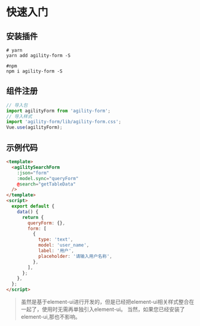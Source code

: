 # 快速入门

## 安装插件

```shell
# yarn
yarn add agility-form -S

#npm
npm i agility-form -S
```

## 组件注册

```js
// 导入包
import agilityForm from 'agility-form';
// 导入样式
import 'agility-form/lib/agility-form.css';
Vue.use(agilityForm);
```

## 示例代码


```html
<template>
  <agilitySearchForm
    :json="form"
    :model.sync="queryForm"
    @search="getTableData"
  />
</template>
<script>
  export default {
    data() {
      return {
        queryForm: {},
        form: [
          {
            type: 'text',
            model: 'user_name',
            label: '用户',
            placeholder: '请输入用户名称',
          },
        ],
      };
    },
  };
</script>
```
> 虽然是基于element-ui进行开发的，但是已经把element-ui相关样式整合在一起了，使用时无需再单独引入element-ui。
> 当然，如果您已经安装了element-ui,那也不影响。